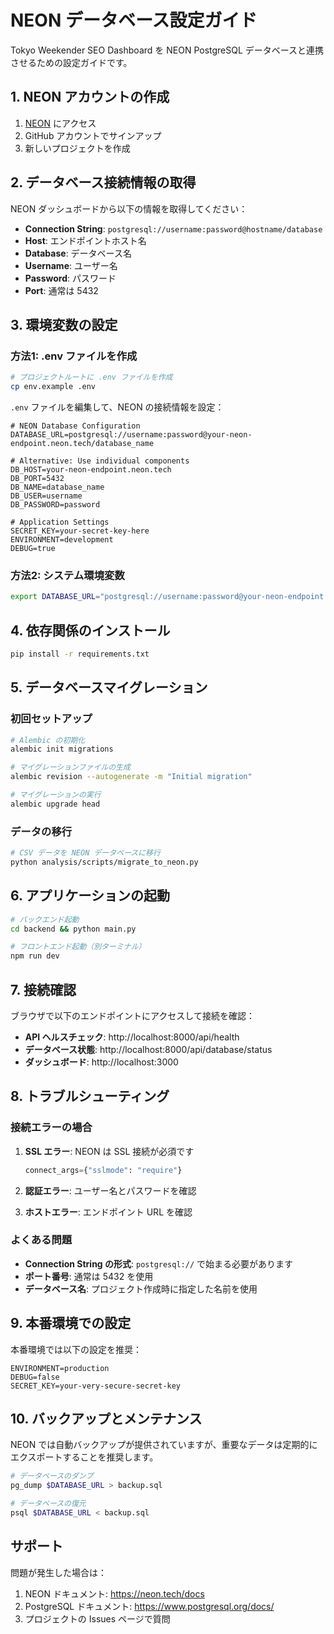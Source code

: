 # NEON データベース設定ガイド

Tokyo Weekender SEO Dashboard を NEON PostgreSQL データベースと連携させるための設定ガイドです。

## 1. NEON アカウントの作成

1. [NEON](https://neon.tech/) にアクセス
2. GitHub アカウントでサインアップ
3. 新しいプロジェクトを作成

## 2. データベース接続情報の取得

NEON ダッシュボードから以下の情報を取得してください：

- **Connection String**: `postgresql://username:password@hostname/database`
- **Host**: エンドポイントホスト名
- **Database**: データベース名
- **Username**: ユーザー名
- **Password**: パスワード
- **Port**: 通常は 5432

## 3. 環境変数の設定

### 方法1: .env ファイルを作成

```bash
# プロジェクトルートに .env ファイルを作成
cp env.example .env
```

`.env` ファイルを編集して、NEON の接続情報を設定：

```env
# NEON Database Configuration
DATABASE_URL=postgresql://username:password@your-neon-endpoint.neon.tech/database_name

# Alternative: Use individual components
DB_HOST=your-neon-endpoint.neon.tech
DB_PORT=5432
DB_NAME=database_name
DB_USER=username
DB_PASSWORD=password

# Application Settings
SECRET_KEY=your-secret-key-here
ENVIRONMENT=development
DEBUG=true
```

### 方法2: システム環境変数

```bash
export DATABASE_URL="postgresql://username:password@your-neon-endpoint.neon.tech/database_name"
```

## 4. 依存関係のインストール

```bash
pip install -r requirements.txt
```

## 5. データベースマイグレーション

### 初回セットアップ

```bash
# Alembic の初期化
alembic init migrations

# マイグレーションファイルの生成
alembic revision --autogenerate -m "Initial migration"

# マイグレーションの実行
alembic upgrade head
```

### データの移行

```bash
# CSV データを NEON データベースに移行
python analysis/scripts/migrate_to_neon.py
```

## 6. アプリケーションの起動

```bash
# バックエンド起動
cd backend && python main.py

# フロントエンド起動（別ターミナル）
npm run dev
```

## 7. 接続確認

ブラウザで以下のエンドポイントにアクセスして接続を確認：

- **API ヘルスチェック**: http://localhost:8000/api/health
- **データベース状態**: http://localhost:8000/api/database/status
- **ダッシュボード**: http://localhost:3000

## 8. トラブルシューティング

### 接続エラーの場合

1. **SSL エラー**: NEON は SSL 接続が必須です
   ```python
   connect_args={"sslmode": "require"}
   ```

2. **認証エラー**: ユーザー名とパスワードを確認

3. **ホストエラー**: エンドポイント URL を確認

### よくある問題

- **Connection String の形式**: `postgresql://` で始まる必要があります
- **ポート番号**: 通常は 5432 を使用
- **データベース名**: プロジェクト作成時に指定した名前を使用

## 9. 本番環境での設定

本番環境では以下の設定を推奨：

```env
ENVIRONMENT=production
DEBUG=false
SECRET_KEY=your-very-secure-secret-key
```

## 10. バックアップとメンテナンス

NEON では自動バックアップが提供されていますが、重要なデータは定期的にエクスポートすることを推奨します。

```bash
# データベースのダンプ
pg_dump $DATABASE_URL > backup.sql

# データベースの復元
psql $DATABASE_URL < backup.sql
```

## サポート

問題が発生した場合は：

1. NEON ドキュメント: https://neon.tech/docs
2. PostgreSQL ドキュメント: https://www.postgresql.org/docs/
3. プロジェクトの Issues ページで質問
